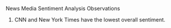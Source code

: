 News Media Sentiment Analysis
Observations
1. CNN and New York Times have the lowest overall sentiment.
